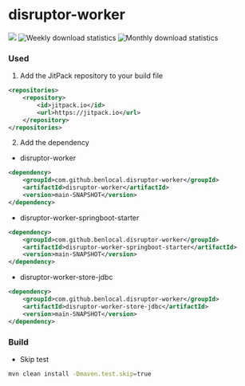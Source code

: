# disruptor-worker

[![](https://jitpack.io/v/benlocal/disruptor-worker.svg?style=flat-square)](https://jitpack.io/#benlocal/disruptor-worker)
![Weekly download statistics](https://jitpack.io/v/benlocal/disruptor-worker/week.svg)
![Monthly download statistics](https://jitpack.io/v/benlocal/disruptor-worker/month.svg)

### Used

1. Add the JitPack repository to your build file

```xml
<repositories>
    <repository>
        <id>jitpack.io</id>
        <url>https://jitpack.io</url>
    </repository>
</repositories>
```

2. Add the dependency

- disruptor-worker

```xml
<dependency>
    <groupId>com.github.benlocal.disruptor-worker</groupId>
    <artifactId>disruptor-worker</artifactId>
    <version>main-SNAPSHOT</version>
</dependency>
```

- disruptor-worker-springboot-starter

```xml
<dependency>
    <groupId>com.github.benlocal.disruptor-worker</groupId>
    <artifactId>disruptor-worker-springboot-starter</artifactId>
    <version>main-SNAPSHOT</version>
</dependency>
```

- disruptor-worker-store-jdbc

```xml
<dependency>
    <groupId>com.github.benlocal.disruptor-worker</groupId>
    <artifactId>disruptor-worker-store-jdbc</artifactId>
    <version>main-SNAPSHOT</version>
</dependency>
```

### Build

- Skip test

```bash
mvn clean install -Dmaven.test.skip=true
```
